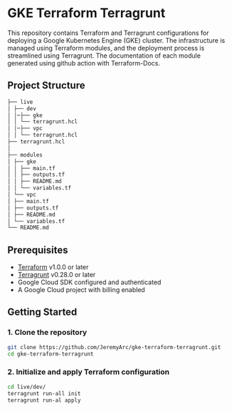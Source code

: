 # GKE Terraform Terragrunt

This repository contains Terraform and Terragrunt configurations for deploying a Google Kubernetes Engine (GKE) cluster. The infrastructure is managed using Terraform modules, and the deployment process is streamlined using Terragrunt. The documentation of each module generated using github action with Terraform-Docs.

## Project Structure

```bash
├── live
│ ├── dev
│ │─├── gke
│ │ └── terragrunt.hcl
│ │─├── vpc
│ │ └── terragrunt.hcl
├── terragrunt.hcl
│
├── modules
│ ├── gke
│ │ ├── main.tf
│ │ ├── outputs.tf
│ │ ├── README.md
│ │ └── variables.tf
│ └── vpc
│ ├── main.tf
│ ├── outputs.tf
│ ├── README.md
│ └── variables.tf
└── README.md
```


## Prerequisites

- [Terraform](https://www.terraform.io/downloads.html) v1.0.0 or later
- [Terragrunt](https://terragrunt.gruntwork.io/) v0.28.0 or later
- Google Cloud SDK configured and authenticated
- A Google Cloud project with billing enabled

## Getting Started

### 1. Clone the repository

```bash
git clone https://github.com/JeremyArc/gke-terraform-terragrunt.git
cd gke-terraform-terragrunt
```

### 2. Initialize and apply Terraform configuration

```bash
cd live/dev/
terragrunt run-all init
terragrunt run-al apply
```